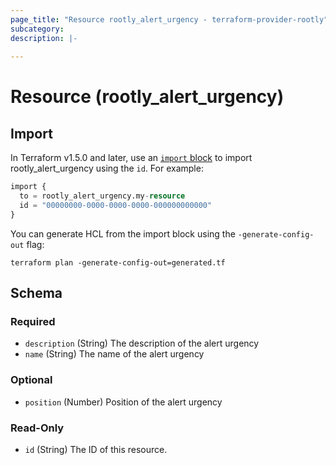 ```yaml
---
page_title: "Resource rootly_alert_urgency - terraform-provider-rootly"
subcategory:
description: |-
    
---
```


# Resource (rootly_alert_urgency)





## Import

In Terraform v1.5.0 and later, use an [`import` block](https://developer.hashicorp.com/terraform/language/import) to import rootly_alert_urgency using the `id`. For example:

```terraform
import {
  to = rootly_alert_urgency.my-resource
  id = "00000000-0000-0000-0000-000000000000"
}
```

You can generate HCL from the import block using the `-generate-config-out` flag:

```console
terraform plan -generate-config-out=generated.tf
```

<!-- schema generated by tfplugindocs -->
## Schema

### Required

- `description` (String) The description of the alert urgency
- `name` (String) The name of the alert urgency

### Optional

- `position` (Number) Position of the alert urgency

### Read-Only

- `id` (String) The ID of this resource.
